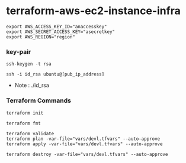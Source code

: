 # terraform-aws-ec2-instance-infra

```
export AWS_ACCESS_KEY_ID="anaccesskey"
export AWS_SECRET_ACCESS_KEY="asecretkey"
export AWS_REGION="region"

```

### key-pair

```
ssh-keygen -t rsa 

ssh -i id_rsa ubuntu@[pub_ip_address]

```
- Note : ./id_rsa

### Terraform Commands

```
terraform init

terraform fmt

terraform validate
terraform plan -var-file="vars/devl.tfvars" --auto-approve
terraform apply -var-file="vars/devl.tfvars" --auto-approve

terraform destroy -var-file="vars/devl.tfvars" --auto-approve

```
